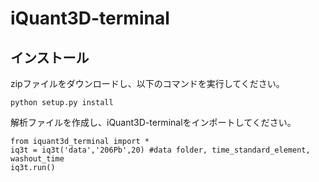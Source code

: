 # iQuant3D-terminal

## インストール
zipファイルをダウンロードし、以下のコマンドを実行してください。
```
python setup.py install
```
解析ファイルを作成し、iQuant3D-terminalをインポートしてください。
```
from iquant3d_terminal import *
iq3t = iq3t('data','206Pb',20) #data folder, time_standard_element, washout_time
iq3t.run()
```
